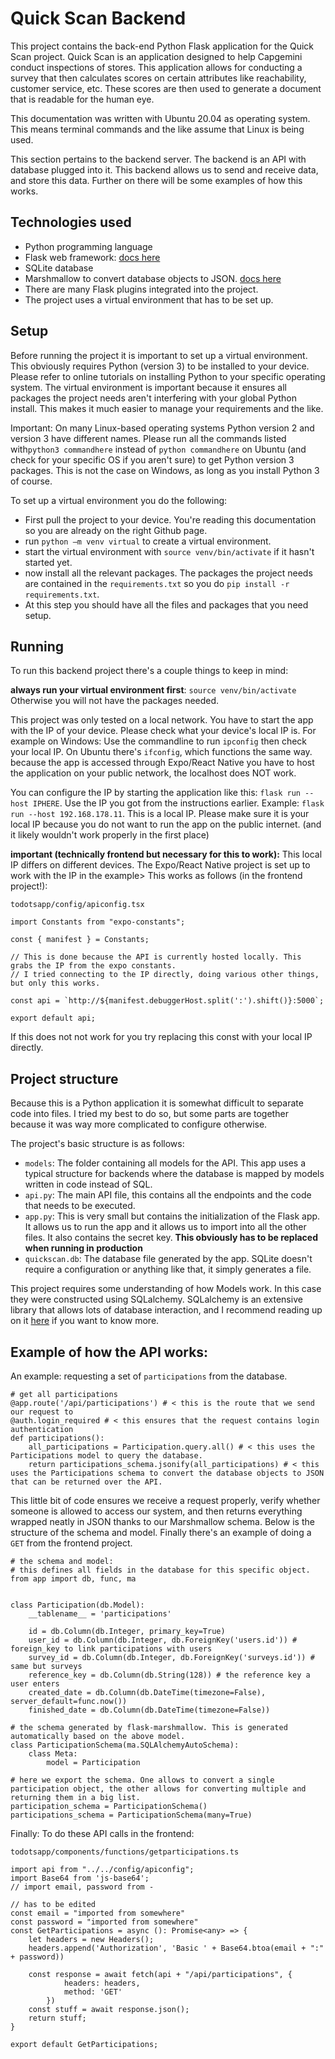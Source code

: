 # Quick Scan Backend


This project contains the back-end Python Flask application for the Quick Scan project. 
Quick Scan is an application designed to help Capgemini conduct inspections of stores. This application allows for 
conducting a survey that then calculates scores on certain attributes like reachability, customer service, etc.
These scores are then used to generate a document that is readable for the human eye.

This documentation was written with Ubuntu 20.04 as operating system. This means terminal commands and the like assume
that Linux is being used.

This section pertains to the backend server. The backend is an API with database plugged into it. This backend allows us to send and receive data, and store this data. Further on there will be some examples of how this works.

## Technologies used

- Python programming language
- Flask web framework: [docs here](https://flask.palletsprojects.com/en/1.1.x/)
- SQLite database
- Marshmallow to convert database objects to JSON. [docs here](https://flask-marshmallow.readthedocs.io/en/latest/index.html)
- There are many Flask plugins integrated into the project.
- The project uses a virtual environment that has to be set up.

## Setup

Before running the project it is important to set up a virtual environment. This obviously requires Python (version 3) to be installed to your device. Please refer to online tutorials on installing Python to your specific operating system. 
The virtual environment is important because it ensures all packages the project needs aren't interfering with your global Python install. This makes it much easier to manage your requirements and the like. 

Important: On many Linux-based operating systems Python version 2 and version 3 have different names. Please run all the commands listed with`python3 commandhere` instead of `python commandhere` on Ubuntu (and check for your specific OS if you aren't sure) to get Python version 3 packages. This is not the case on Windows, as long as you install Python 3 of course.

To set up a virtual environment you do the following:

- First pull the project to your device. You're reading this documentation so you are already on the right Github page.
- run `python –m venv virtual` to create a virtual environment.
- start the virtual environment with `source venv/bin/activate` if it hasn't started yet.
- now install all the relevant packages. The packages the project needs are contained in the `requirements.txt` so you do `pip install -r requirements.txt`.
- At this step you should have all the files and packages that you need setup.

## Running

To run this backend project there's a couple things to keep in mind:

**always run your virtual environment first**: `source venv/bin/activate` Otherwise you will not have the packages needed.

This project was only tested on a local network. You have to start the app with the IP of your device. Please check what your device's local IP is. For example on Windows: Use the commandline to run `ipconfig` then check your local IP.  On Ubuntu there's `ifconfig`, which functions the same way.
 because the app is accessed through Expo/React Native you have to host the application on your public network, the localhost does NOT work.
 
You can configure the IP by starting the application like this:  `flask run --host IPHERE`. Use the IP you got from the instructions earlier.
Example: `flask run --host 192.168.178.11`. This is a local IP. Please make sure it is your local IP because you do not want to run the app on the public internet. (and it likely wouldn't work properly in the first place)

**important (technically frontend but necessary for this to work):** This local IP differs on different devices. The Expo/React Native project is set up to work with the IP in the example>
This works as follows (in the frontend project!): 

```
todotsapp/config/apiconfig.tsx

import Constants from "expo-constants";

const { manifest } = Constants;

// This is done because the API is currently hosted locally. This grabs the IP from the expo constants.
// I tried connecting to the IP directly, doing various other things, but only this works.

const api = `http://${manifest.debuggerHost.split(':').shift()}:5000`;

export default api;
```

If this does not not work for you try replacing this const with your local IP directly.

## Project structure

Because this is a Python application it is somewhat difficult to separate code into files. I tried my best to do so, but some parts are together because it was way more complicated to configure otherwise.

The project's basic structure is as follows:

- `models`: The folder containing all models for the API. This app uses a typical structure for backends where the database is mapped by models written in code instead of SQL.
- `api.py`: The main API file, this contains all the endpoints and the code that needs to  be executed.
- `app.py`: This is very small but contains the initialization of the Flask app. It allows us to run the app and it allows us to import into all the other files. It also contains the secret key. **This obviously has to be replaced when running in production**
- `quickscan.db`: The database file generated by the app. SQLite doesn't require a configuration or anything like that, it simply generates a file.

This project requires some understanding of how Models work. In this case they were constructed using SQLalchemy. SQLalchemy is an extensive library that allows lots of database interaction, and I recommend reading up on it [here](https://flask-sqlalchemy.palletsprojects.com/en/2.x/) if you want to know more.

## Example of how the API works:

An example: requesting a set of `participations` from the database.

```
# get all participations
@app.route('/api/participations') # < this is the route that we send our request to
@auth.login_required # < this ensures that the request contains login authentication
def participations():
    all_participations = Participation.query.all() # < this uses the Participations model to query the database.
    return participations_schema.jsonify(all_participations) # < this uses the Participations schema to convert the database objects to JSON that can be returned over the API.
```

This little bit of code ensures we receive a request properly, verify whether someone is allowed to access our system, and then returns everything wrapped neatly in JSON thanks to our Marshmallow schema.  Below is the structure of the schema and model. Finally there's an example of doing a `GET` from the frontend project.

```
# the schema and model:
# this defines all fields in the database for this specific object. 
from app import db, func, ma


class Participation(db.Model):
    __tablename__ = 'participations'

    id = db.Column(db.Integer, primary_key=True)
    user_id = db.Column(db.Integer, db.ForeignKey('users.id')) # foreign_key to link participations with users
    survey_id = db.Column(db.Integer, db.ForeignKey('surveys.id')) # same but surveys
    reference_key = db.Column(db.String(128)) # the reference key a user enters
    created_date = db.Column(db.DateTime(timezone=False), server_default=func.now())
    finished_date = db.Column(db.DateTime(timezone=False))

# the schema generated by flask-marshmallow. This is generated automatically based on the above model.
class ParticipationSchema(ma.SQLAlchemyAutoSchema):
    class Meta:
        model = Participation

# here we export the schema. One allows to convert a single participation object, the other allows for converting multiple and returning them in a big list.
participation_schema = ParticipationSchema()
participations_schema = ParticipationSchema(many=True)
```

Finally: To do these API calls in the frontend:

```
todotsapp/components/functions/getparticipations.ts

import api from "../../config/apiconfig";
import Base64 from 'js-base64';
// import email, password from -

// has to be edited
const email = "imported from somewhere"
const password = "imported from somewhere"
const GetParticipations = async (): Promise<any> => {
    let headers = new Headers();
    headers.append('Authorization', 'Basic ' + Base64.btoa(email + ":" + password))
    
    const response = await fetch(api + "/api/participations", {
            headers: headers,
            method: 'GET'
        })
    const stuff = await response.json();
    return stuff;
}

export default GetParticipations;
```